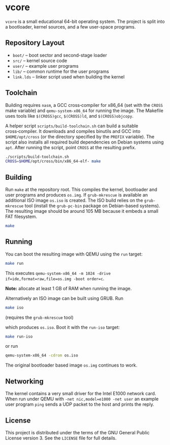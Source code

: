 # vcore

`vcore` is a small educational 64-bit operating system.  The project is
split into a bootloader, kernel sources, and a few user-space programs.

## Repository Layout

- `boot/` – boot sector and second-stage loader
- `src/` – kernel source code
- `user/` – example user programs
- `lib/` – common runtime for the user programs
- `link.lds` – linker script used when building the kernel

## Toolchain

Building requires `nasm`, a GCC cross‑compiler for x86_64 (set with the
`CROSS` make variable) and `qemu-system-x86_64` for running the image.
The Makefile uses tools like `$(CROSS)gcc`, `$(CROSS)ld`, and
`$(CROSS)objcopy`.

A helper script `scripts/build-toolchain.sh` can build a suitable
cross‑compiler.  It downloads and compiles binutils and GCC into
`$HOME/opt/cross` (or the directory specified by the `PREFIX` variable).
The script also installs all required build dependencies on Debian
systems using `apt`.  After running the script, point `CROSS` at the
resulting prefix.

```bash
./scripts/build-toolchain.sh
CROSS=$HOME/opt/cross/bin/x86_64-elf- make
```

## Building

Run `make` at the repository root.  This compiles the kernel, bootloader
and user programs and produces `os.img`.  If `grub-mkrescue` is
available an additional ISO image `os.iso` is created.  The ISO build
relies on the `grub-mkrescue` tool (install the `grub-pc-bin` package on Debian-based systems).  The resulting image should be
around 105&nbsp;MB because it embeds a small FAT filesystem.

```bash
make
```

## Running

You can boot the resulting image with QEMU using the `run` target:

```bash
make run
```

This executes `qemu-system-x86_64 -m 1024 -drive if=ide,format=raw,file=os.img -boot order=c`.

**Note:** allocate at least 1&nbsp;GB of RAM when running the image.

Alternatively an ISO image can be built using GRUB.  Run

```bash
make iso
```
(requires the `grub-mkrescue` tool)

which produces `os.iso`.  Boot it with the `run-iso` target:

```bash
make run-iso
```

or run

```bash
qemu-system-x86_64 -cdrom os.iso
```

The original bootloader based image `os.img` continues to work.

## Networking

The kernel contains a very small driver for the Intel E1000 network
card.  When run under QEMU with `-net nic,model=e1000 -net user` an
example user program `ping` sends a UDP packet to the host and prints
the reply.

## License

This project is distributed under the terms of the GNU General Public
License version&nbsp;3.  See the `LICENSE` file for full details.
